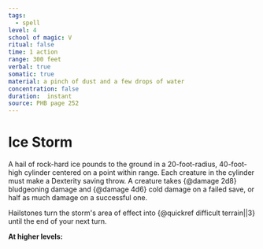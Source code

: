 ```yaml
---
tags:
  - spell
level: 4
school of magic: V
ritual: false
time: 1 action
range: 300 feet
verbal: true
somatic: true
material: a pinch of dust and a few drops of water
concentration: false
duration:  instant
source: PHB page 252
---
```

# Ice Storm
A hail of rock-hard ice pounds to the ground in a 20-foot-radius, 40-foot-high cylinder centered on a point within range. Each creature in the cylinder must make a Dexterity saving throw. A creature takes {@damage 2d8} bludgeoning damage and {@damage 4d6} cold damage on a failed save, or half as much damage on a successful one.

Hailstones turn the storm's area of effect into {@quickref difficult terrain||3} until the end of your next turn.

**At higher levels:** 